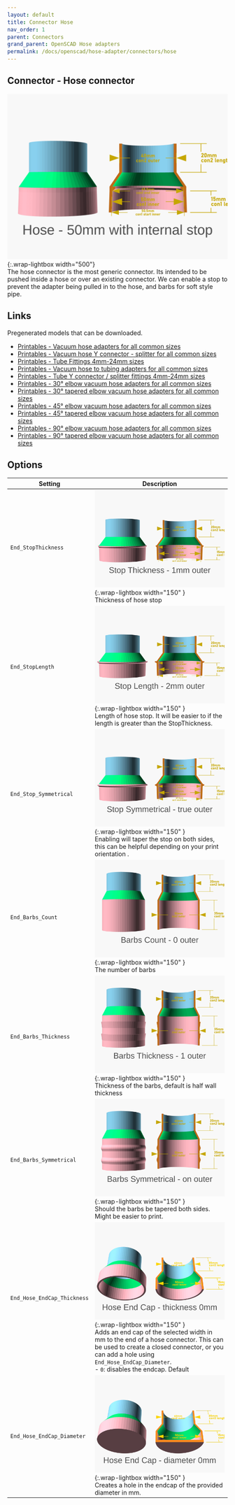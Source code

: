 ```yaml
---
layout: default
title: Connector Hose
nav_order: 1
parent: Connectors
grand_parent: OpenSCAD Hose adapters
permalink: /docs/openscad/hose-adapter/connectors/hose
---
```

## Connector - Hose connector
![Hose](/assets/openscad/hose-adapters/vacuum_hose_adapter-hose_demo_text.gif){:.wrap-lightbox width="500"}<br>
The hose connector is the most generic connector. Its intended to be pushed inside a hose or over an existing connector. We can enable a stop to prevent the adapter being pulled in to the hose, and barbs for soft style pipe.

## Links
Pregenerated models that can be downloaded.
 - [Printables - Vacuum hose adapters for all common sizes](https://www.printables.com/model/283238-vacuum-hose-adapters-for-all-common-sizes)
 - [Printables - Vacuum hose Y connector - splitter for all common sizes](https://www.printables.com/model/325999-vacuum-hose-y-connector-splitter-for-all-common-si)
 - [Printables - Tube Fittings 4mm-24mm sizes ](https://www.printables.com/model/328572-tube-fittings-4mm-24mm-sizes)
 - [Printables - Vacuum hose to tubing adapters for all common sizes](https://www.printables.com/model/328599-vacuum-hose-to-tubing-adapters-for-all-common-size)
 - [Printables - Tube Y connector / splitter fittings 4mm-24mm sizes](https://www.printables.com/model/328647-tube-y-connector-splitter-fittings-4mm-24mm-sizes)
 - [Printables - 30° elbow vacuum hose adapters for all common sizes](https://www.printables.com/model/284701-30deg-elbow-vacuum-hose-adapters-for-all-common-si)
 - [Printables - 30° tapered elbow vacuum hose adapters for all common sizes](https://www.printables.com/model/284834-30deg-tapered-elbow-vacuum-hose-adapters-for-all-c)
 - [Printables - 45° elbow vacuum hose adapters for all common sizes](https://www.printables.com/model/284846-45deg-elbow-vacuum-hose-adapters-for-all-common-si)
 - [Printables - 45° tapered elbow vacuum hose adapters for all common sizes](https://www.printables.com/model/284877-45deg-tapered-elbow-vacuum-hose-adapters-for-all-c)
 - [Printables - 90° elbow vacuum hose adapters for all common sizes](https://www.printables.com/model/284879-90deg-elbow-vacuum-hose-adapters-for-all-common-si)
 - [Printables - 90° tapered elbow vacuum hose adapters for all common sizes](https://www.printables.com/model/284929-90deg-tapered-elbow-vacuum-hose-adapters-for-all-c)


## Options

Setting | Description
-|-
`End_StopThickness` | ![vacuum_hose_adapter hose_stopthickness](/assets/openscad/hose-adapters/vacuum_hose_adapter-hose_stopthickness_text.gif){:.wrap-lightbox  width="150" }<br>Thickness of hose stop
`End_StopLength` | ![vacuum_hose_adapter hose_stoplength](/assets/openscad/hose-adapters/vacuum_hose_adapter-hose_stoplength_text.gif){:.wrap-lightbox  width="150" }<br>Length of hose stop. It will be easier to if the length is greater than the StopThickness.
`End_Stop_Symmetrical` | ![vacuum_hose_adapter hose_stopsymmetrical](/assets/openscad/hose-adapters/vacuum_hose_adapter-hose_stopsymmetrical_text.gif){:.wrap-lightbox  width="150" }<br>Enabling will taper the stop on both sides, this can be helpful depending on your print orientation .
`End_Barbs_Count` | ![vacuum_hose_adapter hose_barbscount](/assets/openscad/hose-adapters/vacuum_hose_adapter-hose_barbscount_text.gif){:.wrap-lightbox  width="150" }<br>The number of barbs
`End_Barbs_Thickness` | ![vacuum_hose_adapter hose_barbsthickness](/assets/openscad/hose-adapters/vacuum_hose_adapter-hose_barbsthickness_text.gif){:.wrap-lightbox  width="150" }<br>Thickness of the barbs, default is half wall thickness
`End_Barbs_Symmetrical` | ![vacuum_hose_adapter hose_barbssymmetrical](/assets/openscad/hose-adapters/vacuum_hose_adapter-hose_barbssymmetrical_text.gif){:.wrap-lightbox  width="150" }<br>Should the barbs be tapered both sides. Might be easier to print.
`End_Hose_EndCap_Thickness` | ![vacuum_hose_adapter hose_endcapthickness](/assets/openscad/hose-adapters/vacuum_hose_adapter-hose_endcapthickness_text.gif){:.wrap-lightbox  width="150" }<br> Adds an end cap of the selected width in mm to the end of a hose connector. This can be used to create a closed connector, or you can add a hole using `End_Hose_EndCap_Diameter`.<BR>- `0`: disables the endcap. Default
`End_Hose_EndCap_Diameter` | ![vacuum_hose_adapter hose_endcapdiameter](/assets/openscad/hose-adapters/vacuum_hose_adapter-hose_endcapdiameter_text.gif){:.wrap-lightbox  width="150" }<br>Creates a hole in the endcap of the provided diameter in mm.
